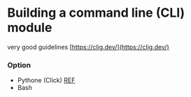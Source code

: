 # Building a command line (CLI) module

very good guidelines [https://clig.dev/](https://clig.dev/)

### Option
- Pythone (Click) [REF](https://click.palletsprojects.com/en/8.0.x/)
- Bash
